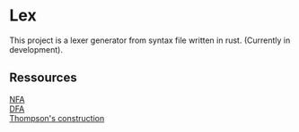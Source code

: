 # Lex

This project is a lexer generator from syntax file written in rust. (Currently in development).

## Ressources

[NFA](https://en.wikipedia.org/wiki/Nondeterministic_finite_automaton)  
[DFA](https://en.wikipedia.org/wiki/Deterministic_finite_automaton)  
[Thompson's construction](https://en.wikipedia.org/wiki/Thompson%27s_construction)  
